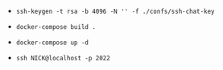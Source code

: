 * `ssh-keygen -t rsa -b 4096 -N '' -f ./confs/ssh-chat-key`

* `docker-compose build .`

* `docker-compose up -d`

* `ssh NICK@localhost -p 2022`